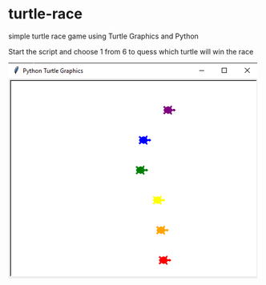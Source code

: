 # turtle-race
simple turtle race game using Turtle Graphics and Python

Start the script and choose 1 from 6 to quess which turtle will win the race

![alt text](https://github.com/korialstratz/turtle-race/blob/main/turtle_race.png?raw=true)

